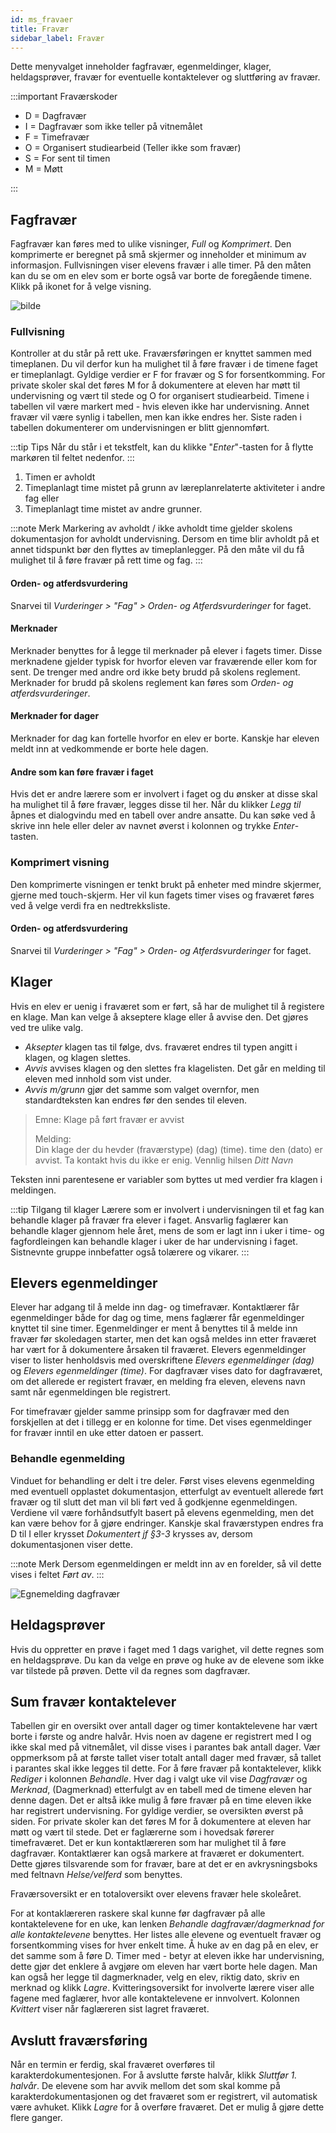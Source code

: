 ```yaml
---
id: ms_fravaer
title: Fravær
sidebar_label: Fravær
---
```


Dette menyvalget inneholder fagfravær, egenmeldinger, klager, heldagsprøver, fravær for eventuelle kontaktelever og sluttføring av fravær.

:::important Fraværskoder

- D = Dagfravær
- I = Dagfravær som ikke teller på vitnemålet
- F = Timefravær
- O = Organisert studiearbeid (Teller ikke som fravær)
- S = For sent til timen
- M = Møtt

:::

## Fagfravær
Fagfravær kan føres med to ulike visninger, _Full_ og _Komprimert_. Den komprimerte er beregnet på små skjermer og inneholder et minimum av informasjon. Fullvisningen viser elevens fravær i alle timer. På den måten kan du se om en elev som er borte også var borte de foregående timene. Klikk på ikonet for å velge visning.

![bilde](https://user-images.githubusercontent.com/80097133/151780517-282b2ce9-2c6b-4b59-969f-3dc53e0b8883.png)

### Fullvisning
Kontroller at du står på rett uke. Fraværsføringen er knyttet sammen med timeplanen. Du vil derfor kun ha mulighet til å føre fravær i de timene faget er timeplanlagt. Gyldige verdier er F for fravær og S for forsentkomming. For private skoler skal det føres M for å dokumentere at eleven har møtt til undervisning og vært til stede og O for organisert studiearbeid. Timene i tabellen vil være markert med - hvis eleven ikke har undervisning. Annet fravær vil være synlig i tabellen, men kan ikke endres her. Siste raden i tabellen dokumenterer om undervisningen er blitt gjennomført. 

:::tip Tips
Når du står i et tekstfelt, kan du klikke "_Enter_"-tasten for å flytte markøren til feltet nedenfor. 
:::

1. Timen er avholdt
2. Timeplanlagt time mistet på grunn av læreplanrelaterte aktiviteter i andre fag eller
3. Timeplanlagt time mistet av andre grunner.

:::note Merk
Markering av avholdt / ikke avholdt time gjelder skolens dokumentasjon for avholdt undervisning. Dersom en time blir avholdt på et annet tidspunkt bør den flyttes av timeplanlegger. På den måte vil du få mulighet til å føre fravær på rett time og fag.
:::

#### Orden- og atferdsvurdering
Snarvei til _Vurderinger > "Fag" > Orden- og Atferdsvurderinger_ for faget.


#### Merknader
Merknader benyttes for å legge til merknader på elever i fagets timer. Disse merknadene  gjelder typisk for hvorfor eleven var fraværende eller kom for sent. De trenger med andre ord ikke bety brudd på skolens reglement. Merknader for brudd på skolens reglement kan føres som _Orden- og atferdsvurderinger_. 

#### Merknader for dager
Merknader for dag kan fortelle hvorfor en elev er borte. Kanskje har eleven meldt inn at vedkommende er borte hele dagen.

#### Andre som kan føre fravær i faget
Hvis det er andre lærere som er involvert i faget og du ønsker at disse skal ha mulighet til å føre fravær, legges disse til her. Når du klikker _Legg til_ åpnes et dialogvindu med en tabell over andre ansatte. Du kan søke ved å skrive inn hele eller deler av navnet øverst i kolonnen og trykke _Enter_-tasten.


### Komprimert visning
Den komprimerte visningen er tenkt brukt på enheter med mindre skjermer, gjerne med touch-skjerm. Her vil kun fagets timer vises og fraværet føres ved å velge verdi fra en nedtrekksliste. 

#### Orden- og atferdsvurdering
Snarvei til _Vurderinger > "Fag" > Orden- og Atferdsvurderinger_ for faget.


## Klager
Hvis en elev er uenig i fraværet som er ført, så har de mulighet til å registere en klage. Man kan velge å akseptere klage eller å avvise den. Det gjøres ved tre ulike valg.

- _Aksepter_ klagen tas til følge, dvs. fraværet endres til typen angitt i klagen, og klagen slettes.
- _Avvis_ avvises klagen og den slettes fra klagelisten. Det går en melding til eleven med innhold som vist under.
- _Avvis m/grunn_ gjør det samme som valget overnfor, men standardteksten kan endres før den sendes til eleven.

>Emne: Klage på ført fravær er avvist
>
>Melding:  	
>Din klage der du hevder (fraværstype) (dag) (time). time den (dato) er avvist. Ta kontakt hvis du ikke er enig. Vennlig hilsen _Ditt Navn_

Teksten inni parentesene er variabler som byttes ut med verdier fra klagen i meldingen.

:::tip Tilgang til klager
Lærere som er involvert i undervisningen til et fag kan behandle klager på fravær fra elever i faget. Ansvarlig faglærer kan behandle klager gjennom hele året, mens de som er lagt inn i uker i time- og fagfordleingen kan behandle klager i uker de har undervisning i faget. Sistnevnte gruppe innbefatter også tolærere og vikarer.
:::

## Elevers egenmeldinger
Elever har adgang til å melde inn dag- og timefravær. Kontaktlærer får egenmeldinger både for dag og time, mens faglærer får egenmeldinger knyttet til sine timer. Egenmeldinger er ment å benyttes til å melde inn fravær før skoledagen starter, men det kan også meldes inn etter fraværet har vært for å dokumentere årsaken til fraværet. Elevers egenmeldinger viser to lister henholdsvis med overskriftene _Elevers egenmeldinger (dag)_ og _Elevers egenmeldinger (time)_. For dagfravær vises dato for dagfraværet, om det allerede er registert fravær, en melding fra eleven, elevens navn samt når egenmeldingen ble registrert. 

For timefravær gjelder samme prinsipp som for dagfravær med den forskjellen at det i tillegg er en kolonne for time. Det vises egenmeldinger for fravær inntil en uke etter datoen er passert.

### Behandle egenmelding
Vinduet for behandling er delt i tre deler. Først vises elevens egenmelding med eventuell opplastet dokumentasjon, etterfulgt av eventuelt allerede ført fravær og til slutt det man vil bli ført ved å godkjenne egenmeldingen. Verdiene vil være forhåndsutfylt basert på elevens egenmelding, men det kan være behov for å gjøre endringer. Kanskje skal fraværstypen endres fra D til I eller krysset _Dokumentert jf §3-3_ krysses av, dersom dokumentasjonen viser dette.

:::note Merk
Dersom egenmeldingen er meldt inn av en forelder, så vil dette vises i feltet _Ført av_.
:::


![Egnemelding dagfravær](/iskole/img/ms_fravaer_egenmelding.png 'Egnemelding dagfravær')


## Heldagsprøver
Hvis du oppretter en prøve i faget med 1 dags varighet, vil dette regnes som en heldagsprøve. Du kan da velge en prøve og huke av de elevene som ikke var tilstede på prøven. Dette vil da regnes som dagfravær.


## Sum fravær kontaktelever
Tabellen gir en oversikt over antall dager og timer kontaktelevene har vært borte i første og andre halvår. Hvis noen av dagene er registrert med I og ikke skal med på vitnemålet, vil disse vises i parantes  bak antall dager. Vær oppmerksom på at første tallet viser totalt antall dager med fravær, så tallet i parantes skal ikke legges til dette. For å føre fravær på kontaktelever, klikk _Rediger_ i kolonnen _Behandle_. Hver dag i valgt uke vil vise _Dagfravær_ og _Merknad_, (Dagmerknad) etterfulgt av en tabell med de timene eleven har denne dagen. Det er altså ikke mulig å føre fravær på en time eleven ikke har registrert undervisning. For gyldige verdier, se oversikten øverst på siden. For private skoler kan det føres M for å dokumentere at eleven har møtt og vært til stede. Det er faglærerne som i hovedsak førerer timefraværet. Det er kun kontaktlæreren som har mulighet til å føre dagfravær. Kontaktlærer kan også markere at fraværet er dokumentert. Dette gjøres tilsvarende som for fravær, bare at det er en avkrysningsboks med feltnavn _Helse/velferd_ som benyttes. 

Fraværsoversikt er en totaloversikt over elevens fravær hele skoleåret. 

For at kontaklæreren raskere skal kunne før dagfravær på alle kontaktelevene for en uke, kan lenken _Behandle dagfravær/dagmerknad for alle kontaktelevene_ benyttes. Her listes alle elevene og eventuelt fravær og forsentkomming vises for hver enkelt time. Å huke av en dag på en elev, er det samme som å føre D. Timer med - betyr at eleven ikke har undervisning, dette gjør det enklere å avgjøre om eleven har vært borte hele dagen. Man kan også her legge til dagmerknader, velg en elev, riktig dato, skriv en merknad og klikk _Lagre_. Kvitteringsoversikt for involverte lærere viser alle fagene med faglærer, hvor alle kontaktelevene er innvolvert. Kolonnen _Kvittert_ viser når faglæreren sist lagret fraværet.


## Avslutt fraværsføring
Når en termin er ferdig, skal fraværet overføres til karakterdokumentesjonen. For å avslutte første halvår, klikk _Sluttfør 1. halvår_. De elevene som har avvik mellom det som skal komme på karakterdokumentasjonen og det fraværet som er registrert, vil automatisk være avhuket. Klikk _Lagre_ for å overføre fraværet. Det er mulig å gjøre dette flere ganger.
